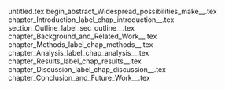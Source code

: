 untitled.tex
begin_abstract_Widespread_possibilities_make__.tex
chapter_Introduction_label_chap_introduction__.tex
section_Outline_label_sec_outline__.tex
chapter_Background_and_Related_Work__.tex
chapter_Methods_label_chap_methods__.tex
chapter_Analysis_label_chap_analysis__.tex
chapter_Results_label_chap_results__.tex
chapter_Discussion_label_chap_discussion__.tex
chapter_Conclusion_and_Future_Work__.tex
